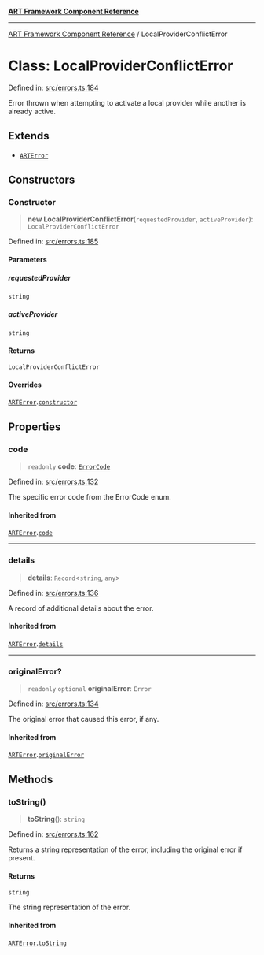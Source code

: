 [**ART Framework Component Reference**](../README.md)

***

[ART Framework Component Reference](../README.md) / LocalProviderConflictError

# Class: LocalProviderConflictError

Defined in: [src/errors.ts:184](https://github.com/hashangit/ART/blob/fe46dfaaacd3f198d9540925c3184fcab0f9c813/src/errors.ts#L184)

Error thrown when attempting to activate a local provider while another is already active.

## Extends

- [`ARTError`](ARTError.md)

## Constructors

### Constructor

> **new LocalProviderConflictError**(`requestedProvider`, `activeProvider`): `LocalProviderConflictError`

Defined in: [src/errors.ts:185](https://github.com/hashangit/ART/blob/fe46dfaaacd3f198d9540925c3184fcab0f9c813/src/errors.ts#L185)

#### Parameters

##### requestedProvider

`string`

##### activeProvider

`string`

#### Returns

`LocalProviderConflictError`

#### Overrides

[`ARTError`](ARTError.md).[`constructor`](ARTError.md#constructor)

## Properties

### code

> `readonly` **code**: [`ErrorCode`](../enumerations/ErrorCode.md)

Defined in: [src/errors.ts:132](https://github.com/hashangit/ART/blob/fe46dfaaacd3f198d9540925c3184fcab0f9c813/src/errors.ts#L132)

The specific error code from the ErrorCode enum.

#### Inherited from

[`ARTError`](ARTError.md).[`code`](ARTError.md#code)

***

### details

> **details**: `Record`\<`string`, `any`\>

Defined in: [src/errors.ts:136](https://github.com/hashangit/ART/blob/fe46dfaaacd3f198d9540925c3184fcab0f9c813/src/errors.ts#L136)

A record of additional details about the error.

#### Inherited from

[`ARTError`](ARTError.md).[`details`](ARTError.md#details)

***

### originalError?

> `readonly` `optional` **originalError**: `Error`

Defined in: [src/errors.ts:134](https://github.com/hashangit/ART/blob/fe46dfaaacd3f198d9540925c3184fcab0f9c813/src/errors.ts#L134)

The original error that caused this error, if any.

#### Inherited from

[`ARTError`](ARTError.md).[`originalError`](ARTError.md#originalerror)

## Methods

### toString()

> **toString**(): `string`

Defined in: [src/errors.ts:162](https://github.com/hashangit/ART/blob/fe46dfaaacd3f198d9540925c3184fcab0f9c813/src/errors.ts#L162)

Returns a string representation of the error, including the original error if present.

#### Returns

`string`

The string representation of the error.

#### Inherited from

[`ARTError`](ARTError.md).[`toString`](ARTError.md#tostring)
